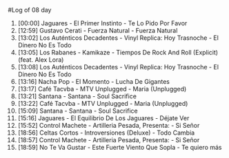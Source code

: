 #Log of 08 day

1. [00:00] Jaguares - El Primer Instinto - Te Lo Pido Por Favor
1. [12:59] Gustavo Cerati - Fuerza Natural - Fuerza Natural
1. [13:02] Los Auténticos Decadentes - Vinyl Replica: Hoy Trasnoche - El Dinero No Es Todo
1. [13:05] Los Rabanes - Kamikaze - Tiempos De Rock And Roll (Explicit) (feat. Alex Lora)
1. [13:08] Los Auténticos Decadentes - Vinyl Replica: Hoy Trasnoche - El Dinero No Es Todo
1. [13:16] Nacha Pop - El Momento - Lucha De Gigantes
1. [13:17] Café Tacvba - MTV Unplugged - Maria (Unplugged)
1. [13:21] Santana - Santana - Soul Sacrifice
1. [13:22] Café Tacvba - MTV Unplugged - Maria (Unplugged)
1. [15:09] Santana - Santana - Soul Sacrifice
1. [15:16] Jaguares - El Equilibrio De Los Jaguares - Déjate Ver
1. [15:52] Control Machete - Artilleria Pesada, Presenta: - Si Señor
1. [18:56] Celtas Cortos - Introversiones (Deluxe) - Todo Cambia
1. [18:57] Control Machete - Artilleria Pesada, Presenta: - Si Señor
1. [18:59] No Te Va Gustar - Este Fuerte Viento Que Sopla - Te quiero más
